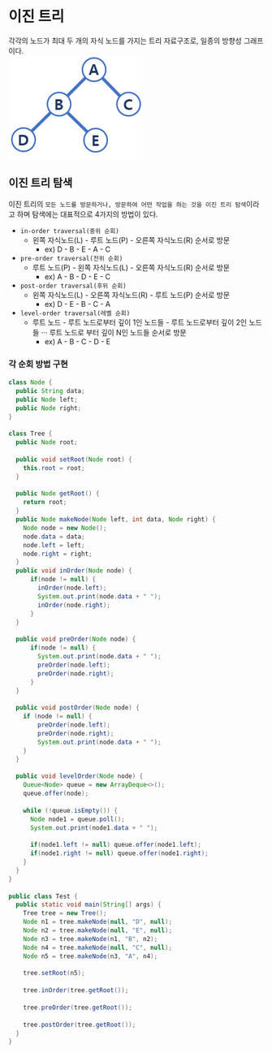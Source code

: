 # 이진 트리
각각의 노드가 최대 두 개의 자식 노드를 가지는 트리 자료구조로, 일종의 방향성 그래프이다.<br>
![img_3.png](../img/img_3.png)
## 이진 트리 탐색
이진 트리의 `모든 노드를 방문하거나, 방문하여 어떤 작업을 하는 것을 이진 트리 탐색`이라고 하며 탐색에는 대표적으로 4가지의 방법이 있다.
* `in-order traversal(중위 순회)`
  * 왼쪽 자식노드(L) - 루트 노드(P) - 오른쪽 자식노드(R) 순서로 방문
    * ex) D - B - E - A - C
* `pre-order traversal(전위 순회)`
  * 루트 노드(P) - 왼쪽 자식노드(L) - 오른쪽 자식노드(R) 순서로 방문
    * ex) A - B - D - E - C
* `post-order traversal(후위 순회)`
  * 왼쪽 자식노드(L) - 오른쪽 자식노드(R) - 루트 노드(P) 순서로 방문
    * ex) D - E - B - C - A
* `level-order traversal(레벨 순회)`
  * 루트 노드 - 루트 노드로부터 깊이 1인 노드들 - 루트 노드로부터 깊이 2인 노드들 ··· 루트 노드로 부터 깊이 N인 노드들 순서로 방문
    * ex) A - B - C - D - E
    
### 각 순회 방법 구현

```java
class Node {
  public String data;
  public Node left;
  public Node right;
}

class Tree {
  public Node root;

  public void setRoot(Node root) {
    this.root = root;
  }

  public Node getRoot() {
    return root;
  }
  public Node makeNode(Node left, int data, Node right) {
    Node node = new Node();
    node.data = data;
    node.left = left;
    node.right = right;
  }
  public void inOrder(Node node) {
      if(node != null) {
        inOrder(node.left);
        System.out.print(node.data + " ");
        inOrder(node.right);
      }
  }
  
  public void preOrder(Node node) {
      if(node != null) {
        System.out.print(node.data + " ");
        preOrder(node.left);
        preOrder(node.right);
      }
  }
  
  public void postOrder(Node node) {
    if (node != null) {
        preOrder(node.left);
        preOrder(node.right);
        System.out.print(node.data + " ");
    }
  }
  
  public void levelOrder(Node node) {
    Queue<Node> queue = new ArrayDeque<>();
    queue.offer(node);

    while (!queue.isEmpty()) {
      Node node1 = queue.poll();
      System.out.print(node1.data + " ");

      if(node1.left != null) queue.offer(node1.left);
      if(node1.right != null) queue.offer(node1.right);
    }
  }
}

public class Test {
  public static void main(String[] args) {
    Tree tree = new Tree();
    Node n1 = tree.makeNode(null, "D", null);
    Node n2 = tree.makeNode(null, "E", null);
    Node n3 = tree.makeNode(n1, "B", n2);
    Node n4 = tree.makeNode(null, "C", null);
    Node n5 = tree.makeNode(n3, "A", n4);
    
    tree.setRoot(n5);
    
    tree.inOrder(tree.getRoot());

    tree.preOrder(tree.getRoot());
    
    tree.postOrder(tree.getRoot());
  }
}

```
